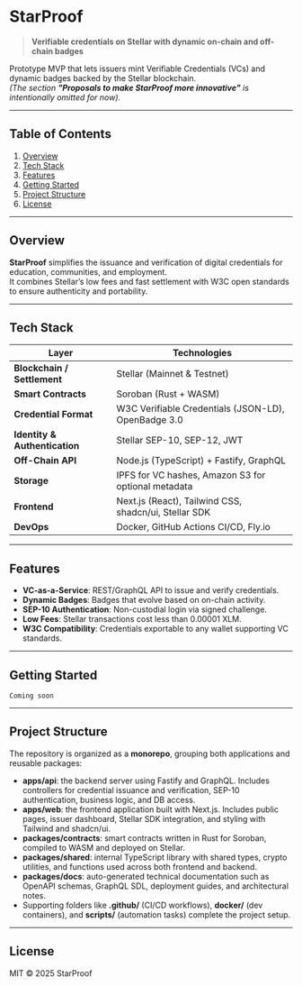 # StarProof

> **Verifiable credentials on Stellar with dynamic on-chain and off-chain badges**

Prototype MVP that lets issuers mint Verifiable Credentials (VCs) and dynamic badges backed by the Stellar blockchain.  
_(The section **"Proposals to make StarProof more innovative"** is intentionally omitted for now)._ 

---

## Table of Contents

1. [Overview](#overview)
2. [Tech Stack](#tech-stack)
3. [Features](#features)
4. [Getting Started](#getting-started)
5. [Project Structure](#project-structure)
6. [License](#license)

---

## Overview

**StarProof** simplifies the issuance and verification of digital credentials for education, communities, and employment.  
It combines Stellar’s low fees and fast settlement with W3C open standards to ensure authenticity and portability.

---

## Tech Stack

| Layer                         | Technologies                                          |
| ----------------------------- | ----------------------------------------------------- |
| **Blockchain / Settlement**   | Stellar (Mainnet & Testnet)                           |
| **Smart Contracts**           | Soroban (Rust + WASM)                                 |
| **Credential Format**         | W3C Verifiable Credentials (JSON-LD), OpenBadge 3.0   |
| **Identity & Authentication** | Stellar SEP-10, SEP-12, JWT                           |
| **Off-Chain API**             | Node.js (TypeScript) + Fastify, GraphQL               |
| **Storage**                   | IPFS for VC hashes, Amazon S3 for optional metadata   |
| **Frontend**                  | Next.js (React), Tailwind CSS, shadcn/ui, Stellar SDK |
| **DevOps**                    | Docker, GitHub Actions CI/CD, Fly.io                  |

---

## Features

- **VC-as-a-Service**: REST/GraphQL API to issue and verify credentials.
- **Dynamic Badges**: Badges that evolve based on on-chain activity.
- **SEP-10 Authentication**: Non-custodial login via signed challenge.
- **Low Fees**: Stellar transactions cost less than 0.00001 XLM.
- **W3C Compatibility**: Credentials exportable to any wallet supporting VC standards.

---

## Getting Started

```
Coming soon
```

---

## Project Structure

The repository is organized as a **monorepo**, grouping both applications and reusable packages:

- **apps/api**: the backend server using Fastify and GraphQL. Includes controllers for credential issuance and verification, SEP-10 authentication, business logic, and DB access.
- **apps/web**: the frontend application built with Next.js. Includes public pages, issuer dashboard, Stellar SDK integration, and styling with Tailwind and shadcn/ui.
- **packages/contracts**: smart contracts written in Rust for Soroban, compiled to WASM and deployed on Stellar.
- **packages/shared**: internal TypeScript library with shared types, crypto utilities, and functions used across both frontend and backend.
- **packages/docs**: auto-generated technical documentation such as OpenAPI schemas, GraphQL SDL, deployment guides, and architectural notes.
- Supporting folders like **.github/** (CI/CD workflows), **docker/** (dev containers), and **scripts/** (automation tasks) complete the project setup.

---

## License

MIT © 2025 StarProof
